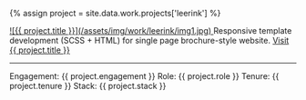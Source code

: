 ---
---
{% assign project = site.data.work.projects['leerink'] %}

<a aria-hidden="true" class="work__image" href="{{ project.site-url }}" title="Visit {{ project.title }}" target="_blank">
  ![{{ project.title }}](/assets/img/work/leerink/img1.jpg)
</a>  
Responsive template development (SCSS + HTML) for single page brochure-style website.  
<a href="{{ project.site-url }}" title="Visit {{ project.title }}" target="_blank">Visit {{ project.title }}</a>
<hr>
Engagement: {{ project.engagement }}  
Role: {{ project.role }}  
Tenure: {{ project.tenure }}  
Stack: {{ project.stack }}
